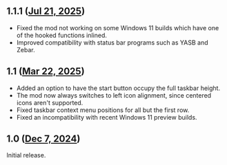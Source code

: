 ## 1.1.1 ([Jul 21, 2025](https://github.com/ramensoftware/windhawk-mods/blob/cc47ad5150e1f7361c3ad8ffa166dbc8fa5488da/mods/taskbar-multirow.wh.cpp))

* Fixed the mod not working on some Windows 11 builds which have one of the hooked functions inlined.
* Improved compatibility with status bar programs such as YASB and Zebar.

## 1.1 ([Mar 22, 2025](https://github.com/ramensoftware/windhawk-mods/blob/c6a46ecf54d34d4c0fe1919d8bd0aaccd03ef46b/mods/taskbar-multirow.wh.cpp))

* Added an option to have the start button occupy the full taskbar height.
* The mod now always switches to left icon alignment, since centered icons aren't supported.
* Fixed taskbar context menu positions for all but the first row.
* Fixed an incompatibility with recent Windows 11 preview builds.

## 1.0 ([Dec 7, 2024](https://github.com/ramensoftware/windhawk-mods/blob/5e82578b6fd3b234cc853ecce9c6580573bc0b1c/mods/taskbar-multirow.wh.cpp))

Initial release.
